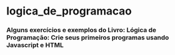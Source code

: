 # logica_de_programacao

### Alguns exercícios e exemplos do Livro: Lógica de Programação: Crie seus primeiros programas usando Javascript e HTML